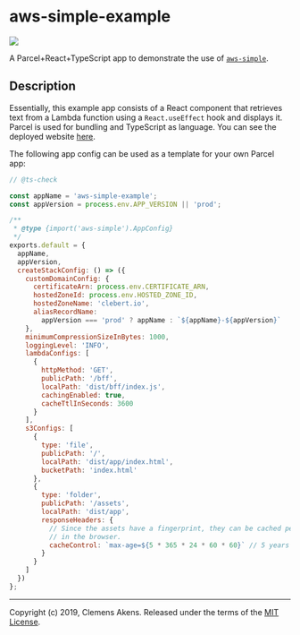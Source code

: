 # aws-simple-example

![](https://github.com/clebert/aws-simple-example/workflows/CI/badge.svg)

A Parcel+React+TypeScript app to demonstrate the use of
[`aws-simple`](https://github.com/clebert/aws-simple).

## Description

Essentially, this example app consists of a React component that retrieves text
from a Lambda function using a `React.useEffect` hook and displays it. Parcel is
used for bundling and TypeScript as language. You can see the deployed website
[here](https://aws-simple-example.clebert.io/).

The following app config can be used as a template for your own Parcel app:

```js
// @ts-check

const appName = 'aws-simple-example';
const appVersion = process.env.APP_VERSION || 'prod';

/**
 * @type {import('aws-simple').AppConfig}
 */
exports.default = {
  appName,
  appVersion,
  createStackConfig: () => ({
    customDomainConfig: {
      certificateArn: process.env.CERTIFICATE_ARN,
      hostedZoneId: process.env.HOSTED_ZONE_ID,
      hostedZoneName: 'clebert.io',
      aliasRecordName:
        appVersion === 'prod' ? appName : `${appName}-${appVersion}`
    },
    minimumCompressionSizeInBytes: 1000,
    loggingLevel: 'INFO',
    lambdaConfigs: [
      {
        httpMethod: 'GET',
        publicPath: '/bff',
        localPath: 'dist/bff/index.js',
        cachingEnabled: true,
        cacheTtlInSeconds: 3600
      }
    ],
    s3Configs: [
      {
        type: 'file',
        publicPath: '/',
        localPath: 'dist/app/index.html',
        bucketPath: 'index.html'
      },
      {
        type: 'folder',
        publicPath: '/assets',
        localPath: 'dist/app',
        responseHeaders: {
          // Since the assets have a fingerprint, they can be cached permanently
          // in the browser.
          cacheControl: `max-age=${5 * 365 * 24 * 60 * 60}` // 5 years
        }
      }
    ]
  })
};
```

---

Copyright (c) 2019, Clemens Akens. Released under the terms of the
[MIT License](https://github.com/clebert/aws-simple-example/blob/master/LICENSE).
